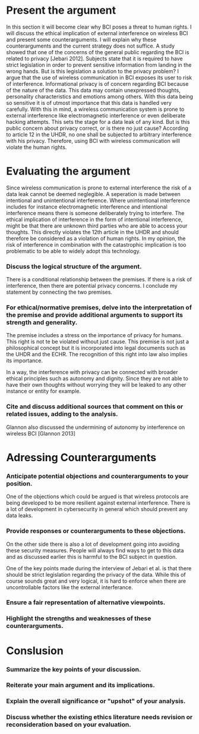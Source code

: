 # Present the argument

In this section it will become clear why BCI poses a threat to human rights. I will discuss the ethical implication of external interference on wireless BCI and present some counterarguments. I will explain why these counterarguments and the current strategy does not suffice. 
A study showed that one of the concerns of the general public regarding the BCI is related to privacy [Jebari 2012]. Subjects state that it is required to have strict legislation in order to prevent sensitive information from landing in the wrong hands. But is this legislation a solution to the privacy problem? I argue that the use of wireless communication in BCI exposes its user to risk of interference. 
Informational privacy is of concern regarding BCI because of the nature of the data. This data may contain unexpressed thoughts, personality characteristics and emotions among others. With this data being so sensitive it is of utmost importance that this data is handled very carefully. With this in mind, a wireless communication system is prone to external interference like electromagnetic interference or even deliberate hacking attempts. This sets the stage for a data leak of any kind. But is this public concern about privacy correct, or is there no just cause? According to article 12 in the UHDR, no one shall be subjected to arbitrary interference with his privacy. Therefore, using BCI with wireless communication will violate the human rights. 



# Evaluating the argument
Since wireless communication is prone to external interference the risk of a data leak cannot be deemed neglegible. A seperation is made between intentional and unintentional interference. Where unintentional interference includes for instance electromagnetic interference and intentional interference means there is someone deliberately trying to interfere. The ethical implication of interference in the form of intentional interference, might be that there are unknown third parties who are able to access your thoughts. This directly violates the 12th article in the UHDR and should therefore be considered as a violation of human rights. In my opinion, the risk of interference in combination with the catastrophic implication is too problematic to be able to widely adopt this technology. 


### Discuss the logical structure of the argument.
There is a conditional relationship between the premises. If there is a risk of interference, then there are potential privacy concerns. I conclude my statement by connecting the two premises. 

### For ethical/normative premises, delve into the interpretation of the premise and provide additional arguments to support its strength and generality.
The premise includes a stress on the importance of privacy for humans. This right is not te be violated without just cause. This premise is not just a philosophical concept but it is incorporated into legal documents such as the UHDR and the ECHR. The recognition of this right into law also implies its importance. 

In a way, the interference with privacy can be connected with broader ethical principles such as autonomy and dignity. Since they are not able to have their own thoughts without worrying they will be leaked to any other instance or entity for example. 


### Cite and discuss additional sources that comment on this or related issues, adding to the analysis.
Glannon also discussed the undermining of autonomy by interference on wireless BCI [Glannon 2013]


# Adressing Counterarguments
### Anticipate potential objections and counterarguments to your position.
One of the objections which could be argued is that wireless protocols are being developed to be more resilient against external interference. There is a lot of development in cybersecurity in general which should prevent any data leaks. 


### Provide responses or counterarguments to these objections.
On the other side there is also a lot of development going into avoiding these security measures. People will always find ways to get to this data and as discussed earlier this is harmful to the BCI subject in question. 

One of the key points made during the interview of Jebari et al. is that there should be strict legislation regarding the privacy of the data. While this of course sounds great and very logical, it is hard to enforce when there are uncontrollable factors like the external interferance. 

### Ensure a fair representation of alternative viewpoints.


### Highlight the strengths and weaknesses of these counterarguments.


# Conslusion

### Summarize the key points of your discussion.


### Reiterate your main argument and its implications.


### Explain the overall significance or "upshot" of your analysis.

### Discuss whether the existing ethics literature needs revision or reconsideration based on your evaluation.